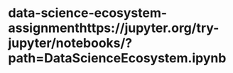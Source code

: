 # data-science-ecosystem-assignmenthttps://jupyter.org/try-jupyter/notebooks/?path=DataScienceEcosystem.ipynb
